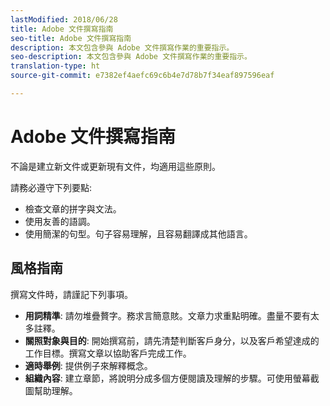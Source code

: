 ```yaml
---
lastModified: 2018/06/28
title: Adobe 文件撰寫指南
seo-title: Adobe 文件撰寫指南
description: 本文包含參與 Adobe 文件撰寫作業的重要指示。
seo-description: 本文包含參與 Adobe 文件撰寫作業的重要指示。
translation-type: ht
source-git-commit: e7382ef4aefc69c6b4e7d78b7f34eaf897596eaf

---
```



# Adobe 文件撰寫指南

不論是建立新文件或更新現有文件，均適用這些原則。

請務必遵守下列要點:

- 檢查文章的拼字與文法。
- 使用友善的語調。
- 使用簡潔的句型。句子容易理解，且容易翻譯成其他語言。

## 風格指南

撰寫文件時，請謹記下列事項。

- **用詞精準**: 請勿堆疊贅字。務求言簡意賅。文章力求重點明確。盡量不要有太多註釋。
- **關照對象與目的**: 開始撰寫前，請先清楚判斷客戶身分，以及客戶希望達成的工作目標。撰寫文章以協助客戶完成工作。
- **適時舉例**: 提供例子來解釋概念。
- **組織內容**: 建立章節，將說明分成多個方便閱讀及理解的步驟。可使用螢幕截圖幫助理解。
